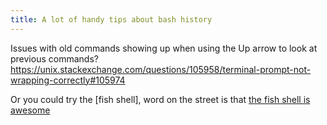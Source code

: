 ```yaml
---
title: A lot of handy tips about bash history
---
```

Issues with old commands showing up when using the Up arrow to look at previous commands? https://unix.stackexchange.com/questions/105958/terminal-prompt-not-wrapping-correctly#105974

Or you could try the [fish shell], word on the street is that [the fish shell is awesome](https://jvns.ca/blog/2017/04/23/the-fish-shell-is-awesome/)
